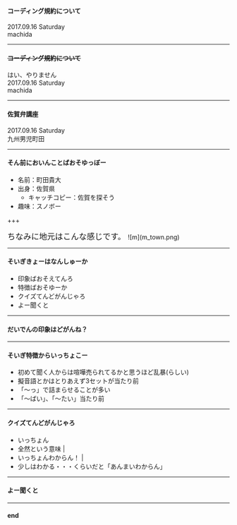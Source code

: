 #### コーディング規約について

2017.09.16 Saturday  
machida

---

#### ~~コーディング規約について~~
はい、やりません  
2017.09.16 Saturday  
machida

---

#### 佐賀弁講座
2017.09.16 Saturday  
九州男児町田

---

#### そん前においんことばおそゆっぼー

* 名前：町田貴大  
* 出身：佐賀県
  * キャッチコピー：佐賀を探そう
* 趣味：スノボー

+++

<span style="font-size: 18px;">
ちなみに地元はこんな感じです。
</span>
![m](m_town.png)

---

#### そいぎきょーはなんしゅーか

- 印象ばおそえてんろ
- 特徴ばおそゆーか
- クイズてんどがんじゃろ
- よー聞くと

---

#### だいでんの印象はどがんね？

---

#### そいぎ特徴からいっちょこー

- 初めて聞く人からは喧嘩売られてるかと思うほど乱暴(らしい)
- 擬音語とかはとりあえず3セットが当たり前
- 「～っ」で詰まらせることが多い
- 「～ばい」、「～たい」当たり前

---

#### クイズてんどがんじゃろ

- いっちょん
 - 全然という意味 |
 - いっちょんわからん！ |
 - 少しはわかる・・・くらいだと「あんまいわからん」

---

#### よー聞くと

---

#### end
